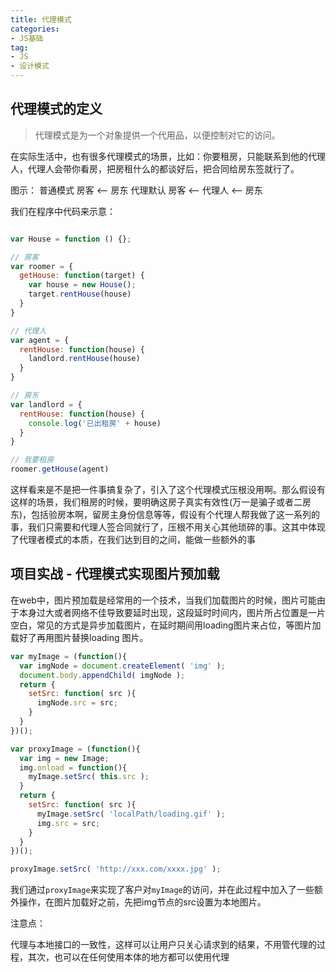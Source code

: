 ```yaml
---
title: 代理模式
categories:
- JS基础
tag:
- JS
- 设计模式
---
```


## 代理模式的定义

> 代理模式是为一个对象提供一个代用品，以便控制对它的访问。

在实际生活中，也有很多代理模式的场景，比如：你要租房，只能联系到他的代理人，代理人会带你看房，把房租什么的都谈好后，把合同给房东签就行了。

图示：
普通模式
  房客  <-- 房东
代理默认
  房客 <-- 代理人 <-- 房东

<!-- more   -->
我们在程序中代码来示意：

```js

var House = function () {};

// 房客
var roomer = {
  getHouse: function(target) {
    var house = new House();
    target.rentHouse(house)
  }
}

// 代理人
var agent = {
  rentHouse: function(house) {
    landlord.rentHouse(house)
  }
} 

// 房东
var landlord = {
  rentHouse: function(house) {
    console.log('已出租房' + house)
  }
}

// 我要租房
roomer.getHouse(agent)
```

这样看来是不是把一件事搞复杂了，引入了这个代理模式压根没用啊。那么假设有这样的场景，我们租房的时候，要明确这房子真实有效性(万一是骗子或者二房东)，包括验房本啊，留房主身份信息等等，假设有个代理人帮我做了这一系列的事，我们只需要和代理人签合同就行了，压根不用关心其他琐碎的事。这其中体现了代理者模式的本质，在我们达到目的之间，能做一些额外的事

## 项目实战 - 代理模式实现图片预加载

在web中，图片预加载是经常用的一个技术，当我们加载图片的时候，图片可能由于本身过大或者网络不佳导致要延时出现，这段延时时间内，图片所占位置是一片空白，常见的方式是异步加载图片，在延时期间用loading图片来占位，等图片加载好了再用图片替换loading 图片。

```js
var myImage = (function(){
  var imgNode = document.createElement( 'img' );
  document.body.appendChild( imgNode );
  return {
    setSrc: function( src ){
      imgNode.src = src; 
    }
  }
})();

var proxyImage = (function(){
  var img = new Image;
  img.onload = function(){
    myImage.setSrc( this.src ); 
  }
  return {
    setSrc: function( src ){
      myImage.setSrc( 'localPath/loading.gif' );
      img.src = src; 
    }
  }
})();

proxyImage.setSrc( 'http://xxx.com/xxxx.jpg' );
```

我们通过`proxyImage`来实现了客户对`myImage`的访问，并在此过程中加入了一些额外操作，在图片加载好之前，先把img节点的src设置为本地图片。

注意点：

代理与本地接口的一致性，这样可以让用户只关心请求到的结果，不用管代理的过程，其次，也可以在任何使用本体的地方都可以使用代理